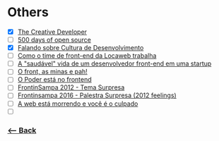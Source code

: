 # Others

- [x] [The Creative Developer](https://www.youtube.com/watch?v=LGD6ZeFPX80)
- [ ] [500 days of open source](https://www.youtube.com/watch?v=toCdZ2e9Dh4&index=11&list=PLg2lQYZDBwORUpJTu5MxI71iEQIyc_Lno)
- [x] [Falando sobre Cultura de Desenvolvimento](https://www.youtube.com/watch?v=-ARjmc29kuE&t=5s)
- [ ] [Como o time de front-end da Locaweb trabalha](https://www.youtube.com/watch?v=y1uMzmn0JoA)
- [ ] [A "saudável" vida de um desenvolvedor front-end em uma startup](https://www.youtube.com/watch?v=ciWxHqg1NCA)
- [ ] [O front, as minas e pah!](https://www.youtube.com/watch?v=YQ9oAps5eVY&t=681s)
- [ ] [O Poder está no frontend](https://www.youtube.com/watch?v=cmT3clnhbiQ&t=36s)
- [ ] [FrontinSampa 2012 - Tema Surpresa](https://www.youtube.com/watch?v=y8UUKv7j0l0)
- [ ] [Frontinsampa 2016 - Palestra Surpresa (2012 feelings)](https://www.youtube.com/watch?v=jR3ysN9wiTk&t=157s)
- [ ] [A web está morrendo e você é o culpado](https://www.youtube.com/watch?v=RIEsNPCP-PI&t=2s)
- [ ] []()

### [<-- Back](https://github.com/simoneas02/crazy-learning/)
